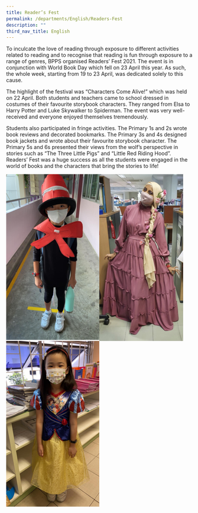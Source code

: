 ```yaml
---
title: Reader’s Fest
permalink: /departments/English/Readers-Fest
description: ""
third_nav_title: English
---
```

To inculcate the love of reading through exposure to different activities related to reading and to recognise that reading is fun through exposure to a range of genres, BPPS organised Readers’ Fest 2021. The event is in conjunction with World Book Day which fell on 23 April this year. As such, the whole week, starting from 19 to 23 April, was dedicated solely to this cause.

The highlight of the festival was “Characters Come Alive!” which was held on 22 April. Both students and teachers came to school dressed in costumes of their favourite storybook characters. They ranged from Elsa to Harry Potter and Luke Skywalker to Spiderman. The event was very well-received and everyone enjoyed themselves tremendously.

Students also participated in fringe activities. The Primary 1s and 2s wrote book reviews and decorated bookmarks. The Primary 3s and 4s designed book jackets and wrote about their favourite storybook character. The Primary 5s and 6s presented their views from the wolf’s perspective in stories such as “The Three Little Pigs” and “Little Red Riding Hood”. Readers’ Fest was a huge success as all the students were engaged in the world of books and the characters that bring the stories to life!

<img src="/images/214350cb-b1cd-4cf8-9231-bc2443859dd4.jpeg" 
     style="width:50%;float:left">
		 
<img src="/images/72916700-dea6-4c56-b3f2-646f82a4fa40.jpg" 
     style="width:45%;float:left">
<img src="/images/ed4e0977-42dc-41af-92f3-b219017341ef.jpeg" 
     style="width:50%;float:left">